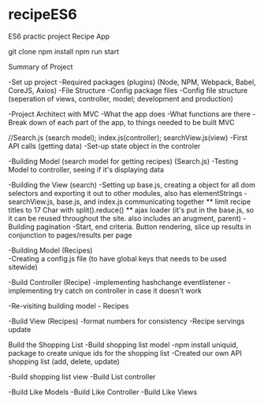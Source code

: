 # recipeES6
ES6 practic project
Recipe App

git clone
npm install
npm run start

Summary of Project

-Set up project
	-Required packages (plugins) (Node, NPM, Webpack, Babel, CoreJS, Axios)
	-File Structure
	-Config package files
	-Config file structure (seperation of views, controller, model; development and production)

-Project Architect with MVC
	-What the app does
	-What functions are there
	-Break down of each part of the app, to things needed to be built MVC


//Search.js (search model); index.js(controller); searchView.js(view)
-First API calls (getting data)
-Set-up state object in the controler

-Building Model (search model for getting recipes) (Search.js)
-Testing Model to controller, seeing if it's displaying data

-Building the View (search)
-Setting up base.js, creating a object for all dom selectors and exporting it out to other modules, also has elementStrings
-searchView.js, base.js, and index.js communicating together
	** limit recipe titles to 17 Char with split().reduce()
	** ajax loader (it's put in the base.js, so it can be reused throughout the site. also includes an arugment, parent)
-Building pagination
	-Start, end criteria. Button rendering, slice up results in conjunction to pages/results per page

-Building Model (Recipes)	
-Creating a config.js file (to have global keys that needs to be used sitewide)

-Build Controller (Recipe)
	-implementing hashchange eventlistener
	-implementing try catch on controller in case it doesn't work

-Re-visiting building model - Recipes

-Build View (Recipes)
	-format numbers for consistency
-Recipe servings update

Build the Shopping List
-Build shopping list model
	-npm install uniquid, package to create unique ids for the shopping list
-Created our own API shopping list (add, delete, update)

-Build shopping list view
-Build List controller

-Build Like Models
-Build Like Controller
-Build Like Views